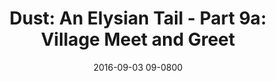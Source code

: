 ---
layout: entry.pug
title: "Dust: An Elysian Tail - Part 9a: Village Meet and Greet"
date: 2016-09-03 09-0800
publishDate: 2018-12-01 09-0800
categories: playthroughs dust-aet dust dust-an-elysian-tail
draft: true
---